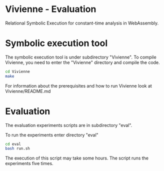 # Vivienne - Evaluation 
Relational Symbolic Execution for constant-time analysis in WebAssembly.

# Symbolic execution tool
The symbolic execution tool is under subdirectory "Vivienne". To compile Vivienne, you need to enter the "Vivienne" directory and compile the code. 

```bash 
cd Vivienne
make
```
For information about the prerequisites and how to run Vivienne look at Vivienne/README.md

# Evaluation
The evaluation experiments scripts are in subdirectory "eval". 

To run the experiments enter directory "eval"
```bash
cd eval
bash run.sh
```
The execution of this script may take some hours. The script runs the experiments five times.
